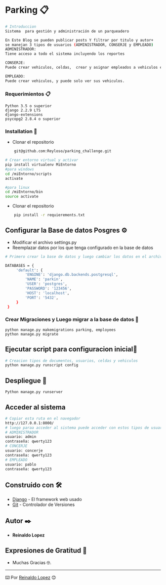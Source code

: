 # Parking 📋
```bash
# Introduccion
Sistema  para gestión y administración de un parqueadero

En Este Blog se pueden publicar posts Y filtrar por titulo y autor+
se manejan 3 tipos de usuarios (ADMINISTRADOR, CONSERJE y EMPLEADO)
ADMINISTRADOR:
Tiene acceso a todo el sistema incluyendo los reportes

CONSERJE:
Puede crear vehiculos, celdas,  crear y asignar empleados a vehiculos etc, no puede ver reportes.

EMPLEADO:
Puede crear vehiculos, y puede solo ver sus vehiculos.


```

### Requerimientos 📋
```
Python 3.5 o superior
django 2.2.9 LTS
django-extensions
psycopg2 2.8.4 o superior

```

### Installation 🔧
- Clonar el repositorio
```bash
    git@github.com:Reyloso/parking_challenge.git

# Crear entorno virtual y activar
pip install virtualenv MiEntorno
#para windows
cd /miEntorno/scripts
activate

#para linux
cd /miEntorno/bin
source activate

```
- Clonar el repositorio
```bash
    pip install -r requierements.txt
```
## Configurar la Base de datos Posgres ⚙️
- Modificar el archivo settings.py 
- Reemplazar datos por los que tenga configurado en la base de datos
```bash
# Primero crear la base de datos y luego cambiar los datos en el archivo settings.py

DATABASES = {
     'default': {
         'ENGINE': 'django.db.backends.postgresql',
         'NAME': 'parkin',
         'USER': 'postgres',
         'PASSWORD': '123456',
         'HOST': 'localhost',
         'PORT': '5432',
     }
 }

```

### Crear Migraciones y Luego migrar a la base de datos 🔩

```
python manage.py makemigrations parking, employees
python manage.py migrate
```
##  Ejecutar script para configuracion inicial🚀
```bash
# Creacion tipos de documentos, usuarios, celdas y vehiculos
python manage.py runscript config

```
##  Despliegue 🚀

```
Python manage.py runserver 
```

## Acceder al sistema 
```bash
# Copiar esta ruta en el navegador
http://127.0.0.1:8000/
# luego paraa acceder al sistema puede acceder con estos tipos de usuarios: 
# ADMINISTRADOR
usuario: admin
contraseña: qwerty123
# CONCERJE
usuario: concerje
contraseña: qwerty123
# EMPLEADO
usuario: pablo
contraseña: qwerty123
```
## Construido con 🛠️

* [Django](https://docs.djangoproject.com/en/2.2/) -  El framework web usado
* [Git](https://getbootstrap.com/) - Controlador de Versiones



## Autor ✒️
* **Reinaldo Lopez** 

## Expresiones de Gratitud 🎁

* Muchas Gracias 🤓.
---
⌨️ Por [Reinaldo Lopez](https://github.com/Reyloso/) 😊